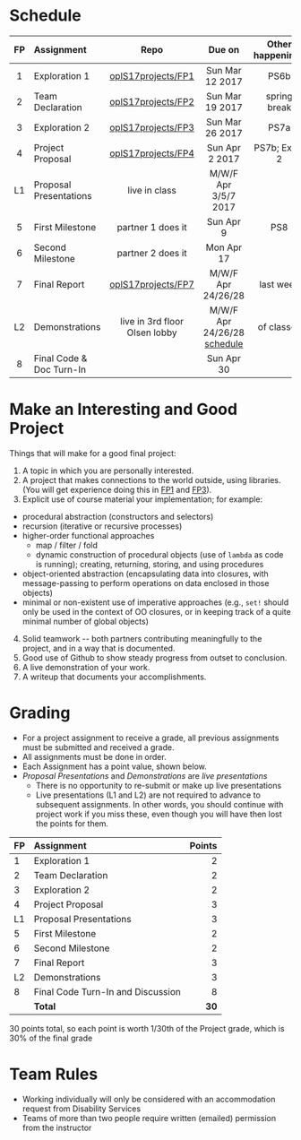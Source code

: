 <!-- Links -->
[FP1]: https://github.com/oplS17projects/FP1
[FP2]: https://github.com/oplS17projects/FP2
[FP3]: https://github.com/oplS17projects/FP3
[FP4]: https://github.com/oplS17projects/FP4-Proposal
[FP7]: https://github.com/oplS17projects/FP7
[projectindex]: http://www.cs.uml.edu/ecg/index.php/OPLspr17/Project

# Schedule
| FP  | Assignment      | Repo | Due on | Other happenings
|:---:|:----------------|:----:|:------:|:------------------:|
| 1 | Exploration 1     | [oplS17projects/FP1][FP1]| Sun Mar 12 2017 | PS6b
| 2 | Team Declaration  | [oplS17projects/FP2][FP2]| Sun Mar 19 2017 | spring break
| 3 | Exploration 2     | [oplS17projects/FP3][FP3]| Sun Mar 26 2017 | PS7a
| 4 | Project Proposal  | [oplS17projects/FP4][FP4]| Sun Apr 2 2017 | PS7b; Exam 2
| L1 | Proposal Presentations | live in class | M/W/F Apr 3/5/7 2017 | 
| 5 | First Milestone   | partner 1 does it | Sun Apr 9 | PS8
| 6 | Second Milestone  | partner 2 does it | Mon Apr 17 | 
| 7 |	Final Report      | [oplS17projects/FP7][FP7] | M/W/F Apr 24/26/28  | last week
| L2 | Demonstrations    | live in 3rd floor Olsen lobby | M/W/F Apr 24/26/28 [schedule][projectindex] | of classes 
| 8 | Final Code & Doc Turn-In | | Sun Apr 30 |

# Make an Interesting and Good Project
Things that will make for a good final project:

1. A topic in which you are personally interested.
2. A project that makes connections to the world outside, using libraries. (You will get experience doing this in [FP1] and [FP3]).
3. Explicit use of course material your implementation; for example:
  * procedural abstraction (constructors and selectors)
  * recursion (iterative or recursive processes)
  * higher-order functional approaches
    * map / filter / fold
    * dynamic construction of procedural objects (use of `lambda` as code is running); creating, returning, storing, and using procedures   
  * object-oriented abstraction (encapsulating data into closures, with message-passing to perform operations on data enclosed in those objects)
  * minimal or non-existent use of imperative approaches (e.g., `set!` should only be used in the context of OO closures, or in keeping track of a quite minimal number of global objects)
4. Solid teamwork -- both partners contributing meaningfully to the project, and in a way that is documented.
5. Good use of Github to show steady progress from outset to conclusion.
6. A live demonstration of your work.
7. A writeup that documents your accomplishments.

# Grading
- For a project assignment to receive a grade, all previous assignments must be submitted and received a grade.
- All assignments must be done in order.
- Each Assignment has a point value, shown below. 
- _Proposal Presentations_ and _Demonstrations_ are _live presentations_
  - There is no opportunity to re-submit or make up live presentations
  - Live presentations (L1 and L2) are not required to advance to subsequent assignments. In other words, you should continue with project work if you miss these, even though you will have then lost the points for them.

| FP | Assignment                                      | Points |
|:---|:------------------------------------------------|-------:|
| 1  | Exploration 1                                   |      2 |
| 2  | Team Declaration                                |      2 |
| 3  | Exploration 2                                   |      2 |
| 4  | Project Proposal                                |      3 |
| L1 | Proposal Presentations                          |      3 |
| 5  | First Milestone                                 |      2 |
| 6  | Second Milestone                                |      2 |
| 7  | Final Report                                    |      3 |
| L2 | Demonstrations                                  |      3 |
| 8  | Final Code Turn-In and Discussion               |      8 |
|    |                                       **Total** | **30** |

30 points total, so each point is worth 1/30th of the Project grade, which is 30% of the final grade

# Team Rules
* Working individually will only be considered with an accommodation request from Disability Services 
* Teams of more than two people require written (emailed) permission from the instructor
